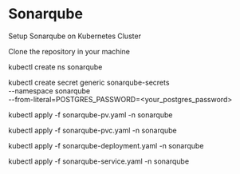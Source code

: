 # Sonarqube
Setup Sonarqube on Kubernetes Cluster

Clone the repository in your machine 

kubectl create ns sonarqube

kubectl create secret generic sonarqube-secrets \
  --namespace sonarqube \
  --from-literal=POSTGRES_PASSWORD=<your_postgres_password>
  

kubectl apply -f sonarqube-pv.yaml -n sonarqube

kubectl apply -f sonarqube-pvc.yaml -n sonarqube

kubectl apply -f sonarqube-deployment.yaml -n sonarqube

kubectl apply -f sonarqube-service.yaml -n sonarqube
